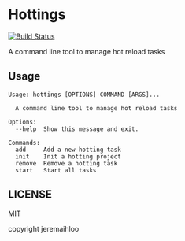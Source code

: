 # Hottings

[![Build Status](https://travis-ci.org/ffaker/ffaker.svg?branch=master)](https://travis-ci.org/jeremaihloo/hottings)

A command line tool to manage hot reload tasks

## Usage

```
Usage: hottings [OPTIONS] COMMAND [ARGS]...

  A command line tool to manage hot reload tasks

Options:
  --help  Show this message and exit.

Commands:
  add     Add a new hotting task
  init    Init a hotting project
  remove  Remove a hotting task
  start   Start all tasks

```

## LICENSE

MIT

copyright jeremaihloo